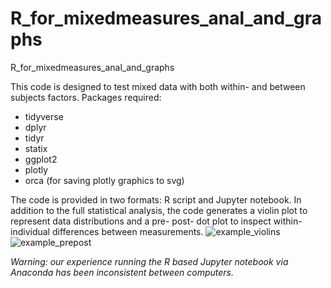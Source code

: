 # R_for_mixedmeasures_anal_and_graphs
R_for_mixedmeasures_anal_and_graphs

This code is designed to test mixed data with both within- and between subjects factors.
Packages required:
* tidyverse
* dplyr
* tidyr
* statix
* ggplot2
* plotly
* orca (for saving plotly graphics to svg)

The code is provided in two formats: R script and Jupyter notebook. In addition to the full statistical analysis, the code generates a violin plot to represent data distributions and a pre- post- dot plot to inspect within-individual differences between measurements.
![example_violins](https://user-images.githubusercontent.com/24999721/131259449-0f12ee83-ab0f-4538-a415-c8737e2d8b33.jpg)
![example_prepost](https://user-images.githubusercontent.com/24999721/131259472-010b4e8e-f8c1-4932-a490-12752a2d160d.jpg)





_Warning: our experience running the R based Jupyter notebook via Anaconda has been inconsistent between computers._

